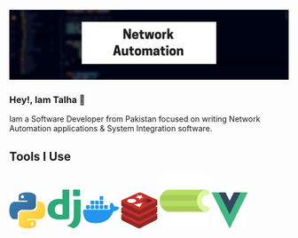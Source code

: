 <!--
**talha700/talha700** is a ✨ _special_ ✨ repository because its `README.md` (this file) appears on your GitHub profile.

Here are some ideas to get you started:

- 🔭 I’m currently working on ...
- 🌱 I’m currently learning ...
- 👯 I’m looking to collaborate on ...
- 🤔 I’m looking for help with ...
- 💬 Ask me about ...
- 📫 How to reach me: ...
- 😄 Pronouns: ...
- ⚡ Fun fact: ...
-->

![alt text](img.png)

### Hey!, Iam Talha 👋 

Iam a Software Developer from Pakistan focused on writing Network Automation applications & System Integration software.

## Tools I Use

<img src="python-logo.png" width="65" height="65">  <img src="django-logo.png" width="60" height="70" >  <img src="docker-logo.png" width="65" height="65" > <img src="redis.png" width="65" height="65" > <img src="celery-logo.png" width="90" height="100" > <img src="vue.png" width="65" height="65" > 
